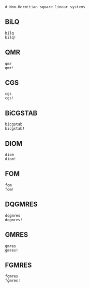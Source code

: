 ```@meta
# Non-Hermitian square linear systems
```

## BiLQ

```@docs
bilq
bilq!
```

## QMR

```@docs
qmr
qmr!
```

## CGS

```@docs
cgs
cgs!
```

## BiCGSTAB

```@docs
bicgstab
bicgstab!
```

## DIOM

```@docs
diom
diom!
```

## FOM

```@docs
fom
fom!
```

## DQGMRES

```@docs
dqgmres
dqgmres!
```

## GMRES

```@docs
gmres
gmres!
```

## FGMRES

```@docs
fgmres
fgmres!
```
